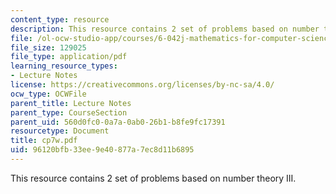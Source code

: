 ```yaml
---
content_type: resource
description: This resource contains 2 set of problems based on number theory III.
file: /ol-ocw-studio-app/courses/6-042j-mathematics-for-computer-science-fall-2005/96120bfb33ee9e40877a7ec8d11b6895_cp7w.pdf
file_size: 129025
file_type: application/pdf
learning_resource_types:
- Lecture Notes
license: https://creativecommons.org/licenses/by-nc-sa/4.0/
ocw_type: OCWFile
parent_title: Lecture Notes
parent_type: CourseSection
parent_uid: 560d0fc0-0a7a-0ab0-26b1-b8fe9fc17391
resourcetype: Document
title: cp7w.pdf
uid: 96120bfb-33ee-9e40-877a-7ec8d11b6895
---
```

This resource contains 2 set of problems based on number theory III.